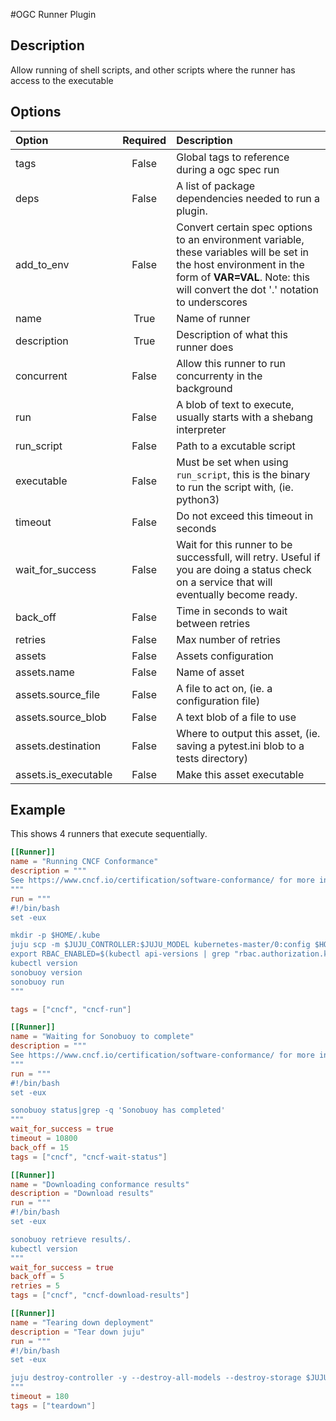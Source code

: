#OGC Runner Plugin
## Description
Allow running of shell scripts, and other scripts where the runner has access to the executable

## Options

| Option | Required | Description |
|:---    |  :---:   |:---|
| tags | False | Global tags to reference during a ogc spec run |
| deps | False | A list of package dependencies needed to run a plugin. |
| add_to_env | False | Convert certain spec options to an environment variable, these variables will be set in the host environment in the form of **VAR=VAL**. Note: this will convert the dot '.' notation to underscores |
| name | True | Name of runner |
| description | True | Description of what this runner does |
| concurrent | False | Allow this runner to run concurrenty in the background |
| run | False | A blob of text to execute, usually starts with a shebang interpreter |
| run_script | False | Path to a excutable script |
| executable | False | Must be set when using `run_script`, this is the binary to run the script with, (ie. python3) |
| timeout | False | Do not exceed this timeout in seconds |
| wait_for_success | False | Wait for this runner to be successfull, will retry. Useful if you are doing a status check on a service that will eventually become ready. |
| back_off | False | Time in seconds to wait between retries |
| retries | False | Max number of retries |
| assets | False | Assets configuration |
| assets.name | False | Name of asset |
| assets.source_file | False | A file to act on, (ie. a configuration file) |
| assets.source_blob | False | A text blob of a file to use |
| assets.destination | False | Where to output this asset, (ie. saving a pytest.ini blob to a tests directory) |
| assets.is_executable | False | Make this asset executable |


## Example

This shows 4 runners that execute sequentially.

```toml
[[Runner]]
name = "Running CNCF Conformance"
description = """
See https://www.cncf.io/certification/software-conformance/ for more information.
"""
run = """
#!/bin/bash
set -eux

mkdir -p $HOME/.kube
juju scp -m $JUJU_CONTROLLER:$JUJU_MODEL kubernetes-master/0:config $HOME/.kube/
export RBAC_ENABLED=$(kubectl api-versions | grep "rbac.authorization.k8s.io/v1beta1" -c)
kubectl version
sonobuoy version
sonobuoy run
"""

tags = ["cncf", "cncf-run"]

[[Runner]]
name = "Waiting for Sonobuoy to complete"
description = """
See https://www.cncf.io/certification/software-conformance/ for more information.
"""
run = """
#!/bin/bash
set -eux

sonobuoy status|grep -q 'Sonobuoy has completed'
"""
wait_for_success = true
timeout = 10800
back_off = 15
tags = ["cncf", "cncf-wait-status"]

[[Runner]]
name = "Downloading conformance results"
description = "Download results"
run = """
#!/bin/bash
set -eux

sonobuoy retrieve results/.
kubectl version
"""
wait_for_success = true
back_off = 5
retries = 5
tags = ["cncf", "cncf-download-results"]

[[Runner]]
name = "Tearing down deployment"
description = "Tear down juju"
run = """
#!/bin/bash
set -eux

juju destroy-controller -y --destroy-all-models --destroy-storage $JUJU_CONTROLLER"
"""
timeout = 180
tags = ["teardown"]
```
